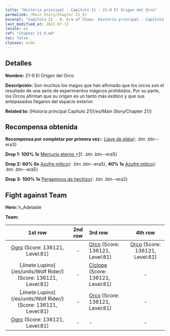 ```yaml
---
title: "Historia principal - Capítulo 21 - 21-9 El Origen del Orco"
permalink: /Main Story/Chapter 21_9/
excerpt: "Capítulo 21 - 9. Era of Chaos  Historia principal - Capítulo 21_9. 21-9 El Origen del Orco"
last_modified_at: 2021-07-13
locale: es
ref: "Chapter 21_9.md"
toc: false
classes: wide
---
```


## Detalles

 **Nombre:** 21-9 El Origen del Orco

 **Descripción:** Son muchos los magos que han afirmado que los orcos son el resultado de una serie de experimentos mágicos prohibidos. Por su parte, los Orcos afirman que su origen es un tanto más exótico y que sus antepasados llegaron del espacio exterior.

 **Related to:** [Historia principal Capítulo 21](/es/Main Story/Chapter 21/)

## Recompensa obtenida

 **Recompensa por completar por primera vez::** [Llave de plata](/ItemsES/con_693/){: .btn .btn--era3}

 **Drop 1:** **100% 1x** [Mercurio eterno +1](/ItemsES/mat_70/){: .btn .btn--era5}

 **Drop 2:** **60% 0x** [Azufre mítico](/ItemsES/mat_64/){: .btn .btn--era5}, **40% 1x** [Azufre mítico](/ItemsES/mat_64/){: .btn .btn--era5}

 **Drop 3:** **100% 1x** [Pergaminos de hechizo](/ItemsES/con_694/){: .btn .btn--era3}


## Fight against Team
 **Hero:** h_Adelaide

 **Team:**


  | 1st row | 2nd row | 3rd row | 4th row |
  |:----:|:----:|:----|:----:|
  | [Ogro](/es/units/Ogre/) (Score: 136121, Level:81)  | - | [Orco](/es/units/Orc/) (Score: 136121, Level:81)  | [Orco](/es/units/Orc/) (Score: 136121, Level:81)  |
  | [Jinete Lupino](/es/units/Wolf Rider/) (Score: 136121, Level:81)  | - | [Cíclope](/es/units/Cyclops/) (Score: 136121, Level:81)  | - |
  | [Jinete Lupino](/es/units/Wolf Rider/) (Score: 136121, Level:81)  | - | [Orco](/es/units/Orc/) (Score: 136121, Level:81)  | - |
  | [Ogro](/es/units/Ogre/) (Score: 136121, Level:81)  | - | - | - |


